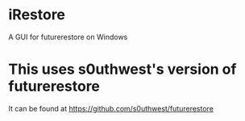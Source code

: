 # iRestore
A GUI for futurerestore on Windows

# This uses s0uthwest's version of futurerestore
It can be found at https://github.com/s0uthwest/futurerestore
